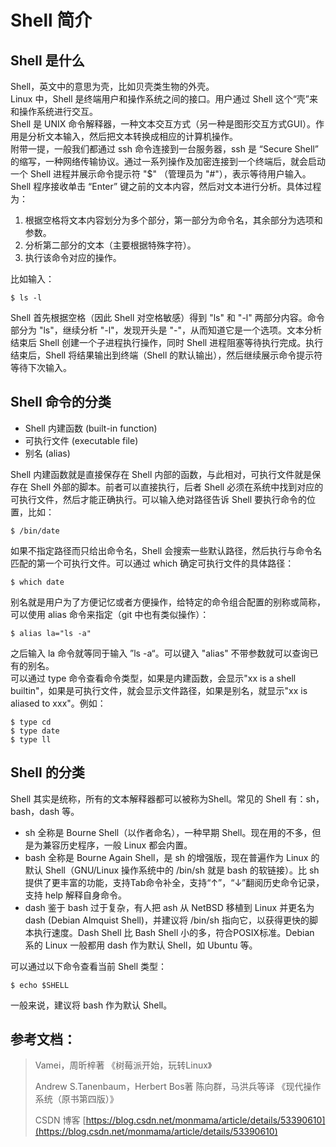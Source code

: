 # Shell 简介



## Shell 是什么
Shell，英文中的意思为壳，比如贝壳类生物的外壳。<br>
Linux 中，Shell 是终端用户和操作系统之间的接口。用户通过 Shell 这个“壳”来和操作系统进行交互。<br>
Shell 是 UNIX 命令解释器，一种文本交互方式（另一种是图形交互方式GUI）。作用是分析文本输入，然后把文本转换成相应的计算机操作。<br>
附带一提，一般我们都通过 ssh 命令连接到一台服务器，ssh 是 “Secure Shell” 的缩写，一种网络传输协议。通过一系列操作及加密连接到一个终端后，就会启动一个 Shell 进程并展示命令提示符 "$" （管理员为 "#"），表示等待用户输入。<br>
Shell 程序接收单击 “Enter” 键之前的文本内容，然后对文本进行分析。具体过程为：

1. 根据空格将文本内容划分为多个部分，第一部分为命令名，其余部分为选项和参数。
2. 分析第二部分的文本（主要根据特殊字符）。
3. 执行该命令对应的操作。

比如输入：
```shell
$ ls -l
```
Shell 首先根据空格（因此 Shell 对空格敏感）得到 "ls" 和 "-l" 两部分内容。命令部分为 "ls"，继续分析 "-l"，发现开头是 "-"，从而知道它是一个选项。文本分析结束后 Shell 创建一个子进程执行操作，同时 Shell 进程阻塞等待执行完成。执行结束后，Shell 将结果输出到终端（Shell 的默认输出），然后继续展示命令提示符等待下次输入。



## Shell 命令的分类
* Shell 内建函数 (built-in function)
* 可执行文件 (executable file)
* 别名 (alias)

Shell 内建函数就是直接保存在 Shell 内部的函数，与此相对，可执行文件就是保存在 Shell 外部的脚本。前者可以直接执行，后者 Shell 必须在系统中找到对应的可执行文件，然后才能正确执行。可以输入绝对路径告诉 Shell 要执行命令的位置，比如：
```shell
$ /bin/date
```
如果不指定路径而只给出命令名，Shell 会搜索一些默认路径，然后执行与命令名匹配的第一个可执行文件。可以通过 which 确定可执行文件的具体路径：
```shell
$ which date
```
别名就是用户为了方便记忆或者方便操作，给特定的命令组合配置的别称或简称，可以使用 alias 命令来指定（git 中也有类似操作）：
```shell
$ alias la="ls -a"
```
之后输入 la 命令就等同于输入 ”ls -a“。可以键入 "alias" 不带参数就可以查询已有的别名。<br>
可以通过 type 命令查看命令类型，如果是内建函数，会显示"xx is a shell builtin"，如果是可执行文件，就会显示文件路径，如果是别名，就显示"xx is aliased to xxx"。例如：
```shell
$ type cd
$ type date
$ type ll
```


## Shell 的分类

Shell 其实是统称，所有的文本解释器都可以被称为Shell。常见的 Shell 有：sh，bash，dash 等。
* sh 全称是 Bourne Shell（以作者命名），一种早期 Shell。现在用的不多，但是为兼容历史程序，一般 Linux 都会内置。
* bash 全称是 Bourne Again Shell，是 sh 的增强版，现在普遍作为 Linux 的默认 Shell（GNU/Linux 操作系统中的 /bin/sh 就是 bash 的软链接）。比 sh 提供了更丰富的功能，支持Tab命令补全，支持“↑”，“↓”翻阅历史命令记录，支持 help 解释自身命令。
* dash 鉴于 bash 过于复杂，有人把 ash 从 NetBSD 移植到 Linux 并更名为 dash (Debian Almquist Shell)，并建议将 /bin/sh 指向它，以获得更快的脚本执行速度。Dash Shell 比 Bash Shell 小的多，符合POSIX标准。Debian 系的 Linux 一般都用 dash 作为默认 Shell，如 Ubuntu 等。

可以通过以下命令查看当前 Shell 类型：
```shell
$ echo $SHELL
```
一般来说，建议将 bash 作为默认 Shell。



## 参考文档：
> Vamei，周昕梓著 《树莓派开始，玩转Linux》
>
> Andrew S.Tanenbaum，Herbert Bos著 陈向群，马洪兵等译 《现代操作系统（原书第四版）》
>
>CSDN 博客 [https://blog.csdn.net/monmama/article/details/53390610](https://blog.csdn.net/monmama/article/details/53390610)
